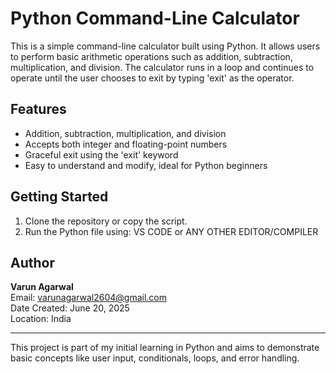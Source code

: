 # Python Command-Line Calculator

This is a simple command-line calculator built using Python. It allows users to perform basic arithmetic operations such as addition, subtraction, multiplication, and division. The calculator runs in a loop and continues to operate until the user chooses to exit by typing 'exit' as the operator.

## Features

- Addition, subtraction, multiplication, and division
- Accepts both integer and floating-point numbers
- Graceful exit using the 'exit' keyword
- Easy to understand and modify, ideal for Python beginners

## Getting Started

1. Clone the repository or copy the script.
2. Run the Python file using:
  VS CODE or ANY OTHER EDITOR/COMPILER


## Author

**Varun Agarwal**  
Email: varunagarwal2604@gmail.com  
Date Created: June 20, 2025  
Location: India  

---

This project is part of my initial learning in Python and aims to demonstrate basic concepts like user input, conditionals, loops, and error handling.
